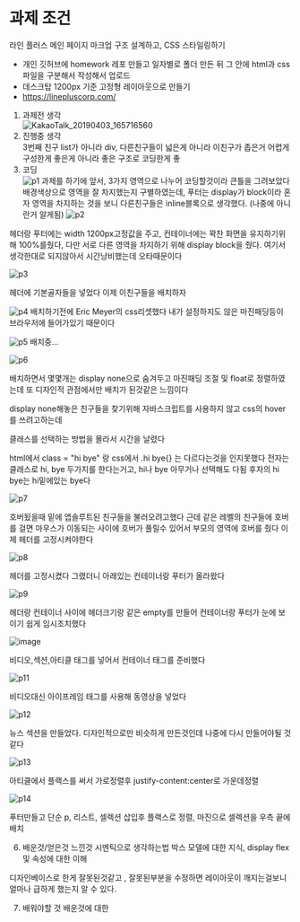 # 과제 조건
라인 플러스 메인 페이지 마크업 구조 설계하고, CSS 스타일링하기
  - 개인 깃허브에 homework 레포 만들고 일자별로 폴더 만든 뒤 그 안에 html과 css 파일을 구분해서 작성해서 업로드
  - 데스크탑 1200px 기준 고정형 레이아웃으로 만들기
  - https://linepluscorp.com/
  
  
  1. 과제전 생각<br/>
  ![KakaoTalk_20190403_165716560](https://user-images.githubusercontent.com/48181483/55462402-9d107b00-5631-11e9-8e68-161686e4f37f.jpg)
  2. 진행중 생각<br/>
  3번째 친구 list가 아니라 div, 다른친구들이 넓은게 아니라 이친구가 좁은거
  어렵게 구성한게 좋은게 아니라 좋은 구조로 코딩한게 좋
  3. 코딩<br/>
  ![p1](https://user-images.githubusercontent.com/48181483/55448955-c7980f00-5604-11e9-82d2-71d2d438245c.png)
  과제를 하기에 앞서, 3가지 영역으로 나누어 코딩할것이라 큰틀을 그려보았다 배경색상으로 영역을 잘 차지했는지 구별하였는데,
  푸터는 display가 block이라 혼자 영역을 차지하는 것을 보니 다른친구들은 inline블록으로 생각했다. (나중에 아니란거 알게됨)
  ![p2](https://user-images.githubusercontent.com/48181483/55449755-be5c7180-5607-11e9-8b1b-99ed9e1782b6.png)
  
  헤더랑 푸터에는 width 1200px고정값을 주고, 컨테이너에는 꽉찬 화면을 유지하기위해 100%를줬다, 다만 서로 다른 영역을 차지하기 위해
  display block을 줬다. 여기서 생각한대로 되지않아서 시간낭비했는데 오타때문이다
  
  ![p3](https://user-images.githubusercontent.com/48181483/55455668-76e1df80-561f-11e9-96d9-6c8584b2334b.png)
  
  헤더에 기본골자들을 넣었다 이제 이친구들을 배치하자
  
  
  ![p4](https://user-images.githubusercontent.com/48181483/55463585-5a9c6d80-5634-11e9-8fe3-072509a54ab4.png)
  배치하기전에 Eric Meyer의 css리셋했다 내가 설정하지도 않은 마진패딩등이 브라우저에 들어가있기 때문이다
  
  ![p5](https://user-images.githubusercontent.com/48181483/55463735-9e8f7280-5634-11e9-88b0-2712faa5010e.png)
  배치중...

  
  
  ![p6](https://user-images.githubusercontent.com/48181483/55463737-a18a6300-5634-11e9-96e7-69897a12f2ca.png)
  
  배치하면서 몇몇개는 display none으로 숨겨두고 마진패딩 조절 및 float로 정렬하였는데
  또 디자인적 관점에서만 배치가 된것같은 느낌이다
  
  display none해놓은 친구들을 찾기위해 자바스크립트를 사용하지 않고 css의 hover를 쓰려고하는데
  
  클래스를 선택하는 방법을 몰라서 시간을 날렸다
  
  html에서 class = "hi bye" 랑 css에서 .hi bye{} 는 다르다는것을 인지못했다 전자는 클래스로 hi, bye 두가지를 한다는거고,
  hi나 bye 아무거나 선택해도 다됨 후자의 hi bye는 hi밑에있는 bye다
  
  ![p7](https://user-images.githubusercontent.com/48181483/55464958-24acb880-5637-11e9-869f-482dc0c6f29c.png)
  
  호버됬을때 밑에 앱솔루트된 친구들을 불러오려고했다 근데 같은 레벨의 친구들에 호버를 걸면 마우스가 이동되는 사이에 호버가 풀릴수 있어서
  부모의 영역에 호버를 줬다 이제 헤더를 고정시켜야한다 
  
  ![p8](https://user-images.githubusercontent.com/48181483/55465436-190dc180-5638-11e9-8b10-28172654c5c9.png)
  
  헤더를 고정시켰다 그랬더니 아래있는 컨테이너랑 푸터가 올라왔다
  
  
![p9](https://user-images.githubusercontent.com/48181483/55465750-c1bc2100-5638-11e9-9705-bb3dbf57f200.png)

헤더랑 컨테이너 사이에 헤더크기랑 같은 empty를 만들어 컨테이너랑 푸터가 눈에 보이기 쉽게 임시조치했다

![image](https://user-images.githubusercontent.com/48181483/55465996-4870fe00-5639-11e9-9d91-ac46a845d014.png)

비디오,섹션,아티클 태그를 넣어서 컨테이너 태그를 준비했다

![p11](https://user-images.githubusercontent.com/48181483/55468301-0f875800-563e-11e9-928d-34b2e5845afb.png)

비디오대신 아이프레임 태그를 사용해 동영상을 넣었다

![p12](https://user-images.githubusercontent.com/48181483/55475065-de168880-564d-11e9-9073-b4c273e12e8a.png)

뉴스 섹션을 만들었다. 디자인적으로만 비슷하게 만든것인데 나중에 다시 만들어야될 것 같다


![p13](https://user-images.githubusercontent.com/48181483/55478677-3605bd00-5657-11e9-9d16-7a74b8140baf.png)

아티클에서 플랙스를 써서 가로정렬후 justify-content:center로 가운데정렬 


![p14](https://user-images.githubusercontent.com/48181483/55479934-1d4ad680-565a-11e9-9a11-b7f1b476c7f2.png)

푸터만들고 단순 p, 리스트, 셀렉션 삽입후 플랙스로 정렬, 마진으로 셀렉션을 우측 끝에 배치



  6. 배운것/얻은것 느낀것
  시멘틱으로 생각하는법 박스 모델에 대한 지식, display flex 및 속성에 대한 이해
  
  디자인베이스로 한게 잘못된것같고 , 잘못된부분을 수정하면 레이아웃이 깨지는걸보니 얼마나 급하게 했는지 알 수 있다.
  
  7. 배워야할 것
  배운것에 대한 
  

